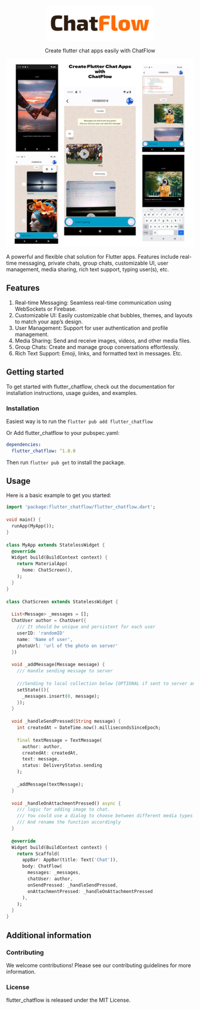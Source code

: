 <!--
This README describes the package. If you publish this package to pub.dev,
this README's contents appear on the landing page for your package.

For information about how to write a good package README, see the guide for
[writing package pages](https://dart.dev/guides/libraries/writing-package-pages).

For general information about developing packages, see the Dart guide for
[creating packages](https://dart.dev/guides/libraries/create-library-packages)
and the Flutter guide for
[developing packages and plugins](https://flutter.dev/developing-packages).
-->
<br>

<p align="center">
  <img src="https://github.com/IsaiahTek/flutter_chatflow/blob/main/images/ChatFlow_banner.png" width="288px" alt="ChatFlow Logo" />
</p>
<p align="center">Create flutter chat apps easily with ChatFlow</p>

<p align="center">
  <img alt="Chat Image" src="https://github.com/IsaiahTek/flutter_chatflow/blob/main/images/ChatFlow_featured_image.png" />
</p>
A powerful and flexible chat solution for Flutter apps. Features include real-time messaging, private chats, group chats, customizable UI, user management, media sharing, rich text support, typing user(s), etc.

## Features

1. Real-time Messaging: Seamless real-time communication using WebSockets or Firebase.
2. Customizable UI: Easily customizable chat bubbles, themes, and layouts to match your app’s design.
3. User Management: Support for user authentication and profile management.
4. Media Sharing: Send and receive images, videos, and other media files.
5. Group Chats: Create and manage group conversations effortlessly.
6. Rich Text Support: Emoji, links, and formatted text in messages.
Etc.

## Getting started

To get started with flutter_chatflow, check out the documentation for installation instructions, usage guides, and examples.

### Installation

Easiest way is to run the `flutter pub add flutter_chatflow`

Or
Add flutter_chatflow to your pubspec.yaml:
```yaml
dependencies:
  flutter_chatflow: ^1.0.0
```
Then run `flutter pub get` to install the package.

## Usage

Here is a basic example to get you started:

```dart
import 'package:flutter_chatflow/flutter_chatflow.dart';

void main() {
  runApp(MyApp());
}

class MyApp extends StatelessWidget {
  @override
  Widget build(BuildContext context) {
    return MaterialApp(
      home: ChatScreen(),
    );
  }
}

class ChatScreen extends StatelessWidget {

  List<Message> _messages = [];
  ChatUser author = ChatUser({
    /// It should be unique and persistent for each user
    userID: 'randomID'
    name: 'Name of user',
    photoUrl: 'url of the photo on server'
  })

  void _addMessage(Message message) {
    /// Handle sending message to server

    ///Sending to local collection below [OPTIONAL if sent to server and listened correctly]
    setState((){
      _messages.insert(0, message);
    });
  }

  void _handleSendPressed(String message) {
    int createdAt = DateTime.now().millisecondsSinceEpoch;
    
    final textMessage = TextMessage(
      author: author,
      createdAt: createdAt,
      text: message,
      status: DeliveryStatus.sending
    );

    _addMessage(textMessage);
  }

  void _handleOnAttachmentPressed() async {
    /// logic for adding image to chat.
    /// You could use a dialog to choose between different media types
    /// And rename the function accordingly
  }

  @override
  Widget build(BuildContext context) {
    return Scaffold(
      appBar: AppBar(title: Text('Chat')),
      body: ChatFlow(
        messages: _messages,
        chatUser: author,
        onSendPressed: _handleSendPressed,
        onAttachmentPressed: _handleOnAttachmentPressed
      ),
    );
  }
}
```

## Additional information

### Contributing
We welcome contributions! Please see our contributing guidelines for more information.

### License
flutter_chatflow is released under the MIT License.

